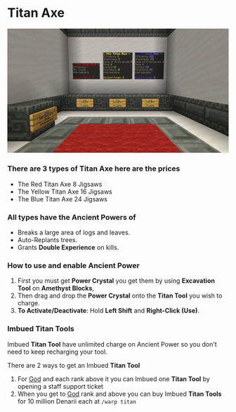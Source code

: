 # Titan Axe

![](<../../.gitbook/assets/The Titan Axe.png>)

### There are 3 types of Titan Axe here are the prices

* The Red Titan Axe 8 Jigsaws
* The Yellow Titan Axe 16 Jigsaws
* The Blue Titan Axe 24 Jigsaws

### All types have the Ancient Powers of

* Breaks a large area of logs and leaves.
* Auto-Replants trees.
* Grants **Double Experience** on kills.

### How to use and enable Ancient Power

1. First you must get **Power Crystal** you get them by using **Excavation Tool** on **Amethyst Blocks**,
2. Then drag and drop the **Power Crystal** onto the **Titan Tool** you wish to charge.
3. **To Activate/Deactivate**: Hold **Left Shift** and **Right-Click (Use)**.

### Imbued Titan Tools

Imbued **Titan Tool** have unlimited charge on Ancient Power so you don't need to keep recharging your tool.

There are 2 ways to get an Imbued **Titan Tool**

1. For [God](../ranks/divine-tier/01-god.md) and each rank above it you can Imbued one **Titan Tool** by opening a staff support ticket
2. When you get to [God](../ranks/divine-tier/01-god.md) rank and above you can buy Imbued **Titan Tools** for 10 million Denarii each at `/warp titan`
